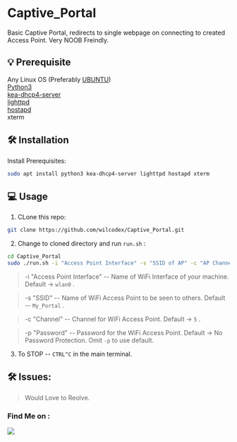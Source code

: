 # Captive_Portal
Basic Captive Portal, redirects to single webpage on connecting to created Access Point. Very NOOB Freindly.<br>


## 💡 Prerequisite
Any Linux OS (Preferably [UBUNTU](https://ubuntu.com/))   
[Python3](https://www.python.org/)  
[kea-dhcp4-server](https://kea.isc.org/)  
[lighttpd](https://www.lighttpd.net)  
[hostapd](https://w1.fi/hostapd/)  
xterm

## 🛠️ Installation  

Install Prerequisites:

```bash
sudo apt install python3 kea-dhcp4-server lighttpd hostapd xterm
```

## 💻 Usage

1. CLone this repo:

```bash 
git clone https://github.com/wilcodex/Captive_Portal.git
```

2. Change to cloned directory and run `run.sh` :

```bash
cd Captive_Portal
sudo ./run.sh -i "Access Point Interface" -s "SSID of AP" -c "AP Channel" -p "Password"
```

> -i "Access Point Interface" -- Name of WiFi Interface of your machine. Default -> `wlan0` .  

> -s "SSID" -- Name of WiFi Access Point to be seen to others. Default -- `My_Portal` .  

> -c "Channel" -- Channel for WiFi Access Point. Default -> `5` .

> -p "Password" -- Password for the WiFi Access Point. Default -> No Password Protection. Omit `-p` to use default.  

3. To STOP -- `CTRL^C` in the main terminal.


## 🛠️ Issues:

> Would Love to Reolve.

### Find Me on :
<p align="left">
  <a href="https://github.com/wilcodex" target="_blank"><img src="https://img.shields.io/badge/Github-wilcodex-green?style=for-the-badge&logo=github"></a>
